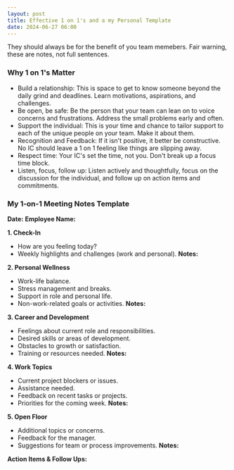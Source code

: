```yaml
---
layout: post
title: Effective 1 on 1's and a my Personal Template
date: 2024-06-27 06:00
---
```


They should always be for the benefit of you team memebers. Fair warning, these are notes, not full sentences.

### Why 1 on 1's Matter

- Build a relationship: This is space to get to know someone beyond the daily grind and deadlines. Learn motivations, aspirations, and challenges.
- Be open, be safe: Be the person that your team can lean on to voice concerns and frustrations. Address the small problems early and often.
- Support the individual: This is your time and chance to tailor support to each of the unique people on your team. Make it about them.
- Recognition and Feedback: If it isn't positive, it better be constructive. No IC should leave a 1 on 1 feeling like things are slipping away.
- Respect time: Your IC's set the time, not you. Don't break up a focus time block.
- Listen, focus, follow up: Listen actively and thoughtfully, focus on the discussion for the individual, and follow up on action items and commitments.


### My 1-on-1 Meeting Notes Template

**Date:** 
**Employee Name:** 

**1. Check-In**
- How are you feeling today?
- Weekly highlights and challenges (work and personal).
**Notes:**

**2. Personal Wellness**
- Work-life balance.
- Stress management and breaks.
- Support in role and personal life.
- Non-work-related goals or activities.
**Notes:**

**3. Career and Development**
- Feelings about current role and responsibilities.
- Desired skills or areas of development.
- Obstacles to growth or satisfaction.
- Training or resources needed.
**Notes:**

**4. Work Topics**
- Current project blockers or issues.
- Assistance needed.
- Feedback on recent tasks or projects.
- Priorities for the coming week.
**Notes:**

**5. Open Floor**
- Additional topics or concerns.
- Feedback for the manager.
- Suggestions for team or process improvements.
**Notes:**

**Action Items & Follow Ups:**
